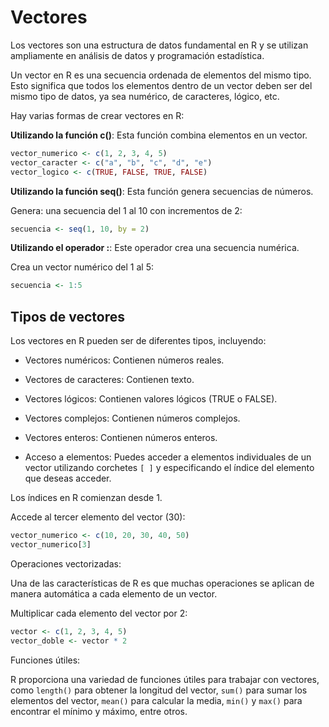 # Vectores

Los vectores son una estructura de datos fundamental en R y se utilizan ampliamente en análisis de datos y programación estadística.

Un vector en R es una secuencia ordenada de elementos del mismo tipo. Esto significa que todos los elementos dentro de un vector deben ser del mismo tipo de datos, ya sea numérico, de caracteres, lógico, etc.

Hay varias formas de crear vectores en R:

**Utilizando la función c()**: Esta función combina elementos en un vector.


``` r
vector_numerico <- c(1, 2, 3, 4, 5)
vector_caracter <- c("a", "b", "c", "d", "e")
vector_logico <- c(TRUE, FALSE, TRUE, FALSE)
```
**Utilizando la función seq()**: Esta función genera secuencias de números.

Genera: una secuencia del 1 al 10 con incrementos de 2:

``` r
secuencia <- seq(1, 10, by = 2)
```

**Utilizando el operador :**: Este operador crea una secuencia numérica.

Crea un vector numérico del 1 al 5:

``` r
secuencia <- 1:5  
```

## Tipos de vectores

Los vectores en R pueden ser de diferentes tipos, incluyendo:

- Vectores numéricos: Contienen números reales.

- Vectores de caracteres: Contienen texto.

- Vectores lógicos: Contienen valores lógicos (TRUE o FALSE).

- Vectores complejos: Contienen números complejos.

- Vectores enteros: Contienen números enteros.

- Acceso a elementos: Puedes acceder a elementos individuales de un vector utilizando corchetes `[ ]` y especificando el índice del elemento que deseas acceder.

Los índices en R comienzan desde 1.

Accede al tercer elemento del vector (30):

``` r
vector_numerico <- c(10, 20, 30, 40, 50)
vector_numerico[3]  
```

Operaciones vectorizadas:

Una de las características de R es que muchas operaciones se aplican de manera automática a cada elemento de un vector.

Multiplicar cada elemento del vector por 2:

``` r
vector <- c(1, 2, 3, 4, 5)
vector_doble <- vector * 2
```

Funciones útiles:

R proporciona una variedad de funciones útiles para trabajar con vectores, como `length()` para obtener la longitud del vector, `sum()` para sumar los elementos del vector, `mean()` para calcular la media, `min()` y `max()` para encontrar el mínimo y máximo, entre otros.

